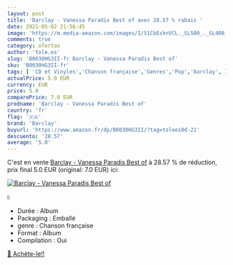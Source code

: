 ```yaml
---
layout: post
title: 'Barclay - Vanessa Paradis Best of avec 28.57 % rabais '
date: 2021-05-02 21:56:45
image: 'https://m.media-amazon.com/images/I/51CbEsknVCL._SL500_._SL400_.jpg'
comments: true
category: ofertas
author: 'tole.es'
slug: 'B0030HG3II-fr Barclay - Vanessa Paradis Best of'
sku: 'B0030HG3II-fr'
tags: [ 'CD et Vinyles','Chanson française','Genres','Pop','barclay', ]
actualPrice: 5.0 EUR
currency: EUR
price: 5.0
comparePrice: 7.0 EUR
prodname: 'Barclay - Vanessa Paradis Best of'
country: 'fr'
flag: '🇫🇷'
brand: 'Barclay'
buyurl: 'https://www.amazon.fr/dp/B0030HG3II/?tag=tolees0d-21'
descuento: '28.57'
average: '5.0'
---
```


C'est en vente [Barclay - Vanessa Paradis Best of](https://www.amazon.fr/dp/B0030HG3II/?tag=tolees0d-21)  à  28.57 % de réduction, prix final  5.0 EUR (original: 7.0 EUR) ici:

[![Barclay - Vanessa Paradis Best of](https://m.media-amazon.com/images/I/51CbEsknVCL._SL500_._SL400_.jpg)](https://www.amazon.fr/dp/B0030HG3II/?tag=tolees0d-21)

ℹ️:

- Durée : Album
- Packaging : Emballé
- genre : Chanson française
- Format : Album
- Compilation : Oui

[🛒 Achète-le!!](https://www.amazon.fr/dp/B0030HG3II/?tag=tolees0d-21)
